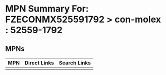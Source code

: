 



# MPN Summary For: FZECONMX525591792 > con-molex : 52559-1792

## MPNs
  

|MPN|Direct Links|Search Links|
| :--- | :--- | :--- |
||||
